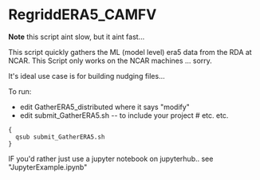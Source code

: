 # RegriddERA5_CAMFV

**Note** this script aint slow, but it aint fast... 

This script quickly gathers the ML (model level) era5 data from the RDA at NCAR. 
This Script only works on the NCAR machines ... sorry. 

It's ideal use case is for building nudging files... 

To run:
- edit GatherERA5_distributed where it says "modify"
- edit submit_GatherERA5.sh -- to include your project # etc. etc.

```
{
  qsub submit_GatherERA5.sh
}
```

IF you'd rather just use a jupyter notebook on jupyterhub.. see "JupyterExample.ipynb"